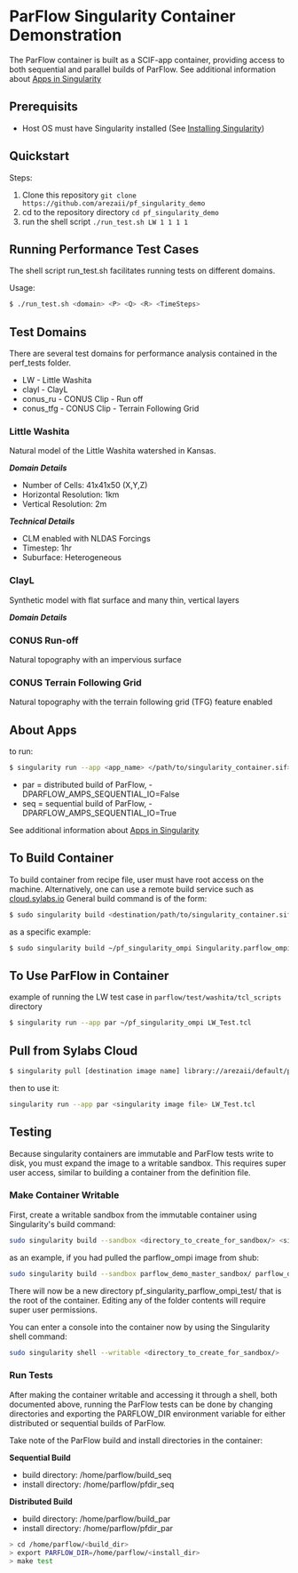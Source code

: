 # ParFlow Singularity Container Demonstration

The ParFlow container is built as a SCIF-app container, providing access to both sequential and parallel 
builds of ParFlow. See additional information about [Apps in Singularity](https://sylabs.io/guides/3.3/user-guide/definition_files.html?highlight=apps#apps)

## Prerequisits
- Host OS must have Singularity installed (See [Installing Singularity](https://sylabs.io/guides/3.3/user-guide/installation.html))

## Quickstart
Steps:
1. Clone this repository
`git clone https://github.com/arezaii/pf_singularity_demo`
2. cd to the repository directory
`cd pf_singularity_demo`
3. run the shell script
`./run_test.sh LW 1 1 1 1`

## Running Performance Test Cases
The shell script run_test.sh facilitates running tests on different domains.

Usage: 
```bash
$ ./run_test.sh <domain> <P> <Q> <R> <TimeSteps>
```

## Test Domains

There are several test domains for performance analysis contained in the perf_tests folder.

* LW - Little Washita 
* clayl - ClayL
* conus_ru - CONUS Clip - Run off
* conus_tfg - CONUS Clip - Terrain Following Grid

### Little Washita
Natural model of the Little Washita watershed in Kansas.

***Domain Details***
* Number of Cells: 41x41x50 (X,Y,Z)
* Horizontal Resolution: 1km
* Vertical Resolution: 2m

***Technical Details***
* CLM enabled with NLDAS Forcings
* Timestep: 1hr
* Suburface: Heterogeneous

### ClayL
Synthetic model with flat surface and many thin, vertical layers

***Domain Details***

### CONUS Run-off
Natural topography with an impervious surface

### CONUS Terrain Following Grid
Natural topography with the terrain following grid (TFG) feature enabled

## About Apps

to run:
```bash
$ singularity run --app <app_name> </path/to/singularity_container.sif> <.tcl input file>
```
- par = distributed build of ParFlow, -DPARFLOW_AMPS_SEQUENTIAL_IO=False
- seq = sequential build of ParFlow, -DPARFLOW_AMPS_SEQUENTIAL_IO=True

See additional information about [Apps in Singularity](https://sylabs.io/guides/3.3/user-guide/definition_files.html?highlight=apps#apps)


## To Build Container
To build container from recipe file, user must have root access on the machine. Alternatively, one can use a remote build service such as [cloud.sylabs.io](https://cloud.sylabs.io/builder)
General build command is of the form:
```bash
$ sudo singularity build <destination/path/to/singularity_container.sif> <Singularity definition file>
```

as a specific example:
```bash
$ sudo singularity build ~/pf_singularity_ompi Singularity.parflow_ompi
```

## To Use ParFlow in Container
example of running the LW test case in `parflow/test/washita/tcl_scripts` directory
```bash
$ singularity run --app par ~/pf_singularity_ompi LW_Test.tcl
```

## Pull from Sylabs Cloud

```bash
$ singularity pull [destination image name] library://arezaii/default/parflow_demo:master
```
then to use it:
```bash
singularity run --app par <singularity image file> LW_Test.tcl
```


## Testing

Because singularity containers are immutable and ParFlow tests write to disk, you must expand the image to a writable sandbox.
This requires super user access, similar to building a container from the definition file.

### Make Container Writable

First, create a writable sandbox from the immutable container using Singularity's build command:
```bash
sudo singularity build --sandbox <directory_to_create_for_sandbox/> <singularity_container>
```

as an example, if you had pulled the parflow_ompi image from shub:
```bash
sudo singularity build --sandbox parflow_demo_master_sandbox/ parflow_demo_master.sif
```

There will now be a new directory pf_singularity_parflow_ompi_test/ that is the root of the container.
Editing any of the folder contents will require super user permissions.


You can enter a console into the container now by using the Singularity shell command:
```bash
sudo singularity shell --writable <directory_to_create_for_sandbox/>
```

### Run Tests

After making the container writable and accessing it through a shell, both documented above, running the ParFlow
tests can be done by changing directories and exporting the PARFLOW_DIR environment variable for either distributed 
or sequential builds of ParFlow.

Take note of the ParFlow build and install directories in the container:

**Sequential Build**
* build directory: /home/parflow/build_seq
* install directory: /home/parflow/pfdir_seq

**Distributed Build**
* build directory: /home/parflow/build_par
* install directory: /home/parflow/pfdir_par

```bash
> cd /home/parflow/<build_dir>
> export PARFLOW_DIR=/home/parflow/<install_dir> 
> make test
```
